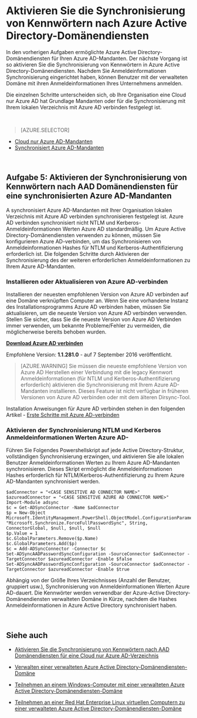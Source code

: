 <properties
    pageTitle="Azure-Active Directory-Domänendiensten: Aktivieren der Synchronisierung von Kennwörtern | Microsoft Azure"
    description="Erste Schritte mit Azure Active Directory-Domänendiensten"
    services="active-directory-ds"
    documentationCenter=""
    authors="mahesh-unnikrishnan"
    manager="stevenpo"
    editor="curtand"/>

<tags
    ms.service="active-directory-ds"
    ms.workload="identity"
    ms.tgt_pltfrm="na"
    ms.devlang="na"
    ms.topic="get-started-article"
    ms.date="09/20/2016"
    ms.author="maheshu"/>

# <a name="enable-password-synchronization-to-azure-ad-domain-services"></a>Aktivieren Sie die Synchronisierung von Kennwörtern nach Azure Active Directory-Domänendiensten
In den vorherigen Aufgaben ermöglichte Azure Active Directory-Domänendiensten für Ihren Azure AD-Mandanten. Der nächste Vorgang ist so aktivieren Sie die Synchronisierung von Kennwörtern in Azure Active Directory-Domänendiensten. Nachdem Sie Anmeldeinformationen Synchronisierung eingerichtet haben, können Benutzer mit der verwalteten Domäne mit ihren Anmeldeinformationen Ihres Unternehmens anmelden.

Die einzelnen Schritte unterscheiden sich, ob Ihre Organisation eine Cloud nur Azure AD hat Grundlage Mandanten oder für die Synchronisierung mit Ihrem lokalen Verzeichnis mit Azure AD verbinden festgelegt ist.

<br>

> [AZURE.SELECTOR]
- [Cloud nur Azure AD-Mandanten](active-directory-ds-getting-started-password-sync.md)
- [Synchronisiert Azure AD-Mandanten](active-directory-ds-getting-started-password-sync-synced-tenant.md)

<br>


## <a name="task-5-enable-password-synchronization-to-aad-domain-services-for-a-synced-azure-ad-tenant"></a>Aufgabe 5: Aktivieren der Synchronisierung von Kennwörtern nach AAD Domänendiensten für eine synchronisierten Azure AD-Mandanten
A synchronisiert Azure AD-Mandanten mit Ihrer Organisation lokalen Verzeichnis mit Azure AD verbinden synchronisieren festgelegt ist. Azure AD verbinden synchronisiert nicht NTLM und Kerberos-Anmeldeinformationen Werten Azure AD standardmäßig. Um Azure Active Directory-Domänendiensten verwenden zu können, müssen Sie konfigurieren Azure AD-verbinden, um das Synchronisieren von Anmeldeinformationen Hashes für NTLM und Kerberos-Authentifizierung erforderlich ist. Die folgenden Schritte durch Aktivieren der Synchronisierung des der weiteren erforderlichen Anmeldeinformationen zu Ihrem Azure AD-Mandanten.


### <a name="install-or-update-azure-ad-connect"></a>Installieren oder Aktualisieren von Azure AD-verbinden
Installieren der neuesten empfohlenen Version von Azure AD verbinden auf eine Domäne verknüpften Computer an. Wenn Sie eine vorhandene Instanz des Installationsprogramms Azure AD verbinden haben, müssen Sie aktualisieren, um die neueste Version von Azure AD verbinden verwenden. Stellen Sie sicher, dass Sie die neueste Version von Azure AD Verbinden immer verwenden, um bekannte Probleme/Fehler zu vermeiden, die möglicherweise bereits behoben wurden.

**[Download Azure AD verbinden](http://www.microsoft.com/download/details.aspx?id=47594)**

Empfohlene Version: **1.1.281.0** - auf 7 September 2016 veröffentlicht.

  > [AZURE.WARNING] Sie müssen die neueste empfohlene Version von Azure AD Herstellen einer Verbindung mit die legacy Kennwort Anmeldeinformationen (für NTLM und Kerberos-Authentifizierung erforderlich) aktivieren die Synchronisierung mit Ihrem Azure AD-Mandanten installieren. Dieses Feature ist nicht verfügbar in früheren Versionen von Azure AD verbinden oder mit dem älteren Dirsync-Tool.

Installation Anweisungen für Azure AD verbinden stehen in den folgenden Artikel - [Erste Schritte mit Azure AD-verbinden](../active-directory/active-directory-aadconnect.md)


### <a name="enable-synchronization-of-ntlm-and-kerberos-credential-hashes-to-azure-ad"></a>Aktivieren der Synchronisierung NTLM und Kerberos Anmeldeinformationen Werten Azure AD-
Führen Sie Folgendes Powershellskript auf jede Active Directory-Struktur, vollständigen Synchronisierung erzwingen, und aktivieren Sie alle lokalen Benutzer Anmeldeinformationen Werten zu Ihrem Azure AD-Mandanten synchronisieren. Dieses Skript ermöglicht die Anmeldeinformationen Hashes erforderlich für NTLM/Kerberos-Authentifizierung zu Ihrem Azure AD-Mandanten synchronisiert werden.

```
$adConnector = "<CASE SENSITIVE AD CONNECTOR NAME>"  
$azureadConnector = "<CASE SENSITIVE AZURE AD CONNECTOR NAME>"  
Import-Module adsync  
$c = Get-ADSyncConnector -Name $adConnector  
$p = New-Object Microsoft.IdentityManagement.PowerShell.ObjectModel.ConfigurationParameter "Microsoft.Synchronize.ForceFullPasswordSync", String, ConnectorGlobal, $null, $null, $null
$p.Value = 1  
$c.GlobalParameters.Remove($p.Name)  
$c.GlobalParameters.Add($p)  
$c = Add-ADSyncConnector -Connector $c  
Set-ADSyncAADPasswordSyncConfiguration -SourceConnector $adConnector -TargetConnector $azureadConnector -Enable $false   
Set-ADSyncAADPasswordSyncConfiguration -SourceConnector $adConnector -TargetConnector $azureadConnector -Enable $true  
```

Abhängig von der Größe Ihres Verzeichnisses (Anzahl der Benutzer, gruppiert usw.), Synchronisierung von Anmeldeinformationen Werten Azure AD-dauert. Die Kennwörter werden verwendbar der Azure-Active Directory-Domänendiensten verwalteten Domäne in Kürze, nachdem die Hashes Anmeldeinformationen in Azure Active Directory synchronisiert haben.


<br>

## <a name="related-content"></a>Siehe auch

- [Aktivieren Sie die Synchronisierung von Kennwörtern nach AAD Domänendiensten für eine Cloud nur Azure AD-Verzeichnis](active-directory-ds-getting-started-password-sync.md)

- [Verwalten einer verwalteten Azure Active Directory-Domänendiensten-Domäne](active-directory-ds-admin-guide-administer-domain.md)

- [Teilnehmen an einem Windows-Computer mit einer verwalteten Azure Active Directory-Domänendiensten-Domäne](active-directory-ds-admin-guide-join-windows-vm.md)

- [Teilnehmen an einer Red Hat Enterprise Linux virtuellen Computern zu einer verwalteten Azure Active Directory-Domänendiensten-Domäne](active-directory-ds-admin-guide-join-rhel-linux-vm.md)
